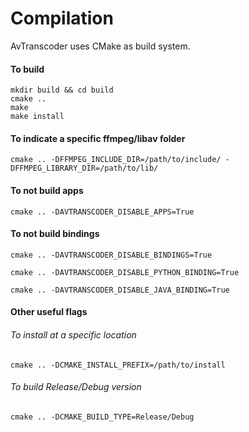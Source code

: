 # Compilation

AvTranscoder uses CMake as build system.

#### To build
```
mkdir build && cd build
cmake ..
make
make install
```

#### To indicate a specific ffmpeg/libav folder
```
cmake .. -DFFMPEG_INCLUDE_DIR=/path/to/include/ -DFFMPEG_LIBRARY_DIR=/path/to/lib/
```

#### To not build apps
```
cmake .. -DAVTRANSCODER_DISABLE_APPS=True
```

#### To not build bindings
```
cmake .. -DAVTRANSCODER_DISABLE_BINDINGS=True
```
```
cmake .. -DAVTRANSCODER_DISABLE_PYTHON_BINDING=True
```
```
cmake .. -DAVTRANSCODER_DISABLE_JAVA_BINDING=True
```

#### Other useful flags
###### To install at a specific location
```
cmake .. -DCMAKE_INSTALL_PREFIX=/path/to/install
```
###### To build Release/Debug version
```
cmake .. -DCMAKE_BUILD_TYPE=Release/Debug
```
